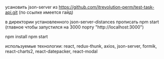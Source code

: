усановить json-server из https://github.com/itrevolution-perm/test-task-api.git
(по ссылке имеется гайд)


в директории установленного json-server-distances
прописать npm start (главное чтобы запустился на 3000 порту "http://localhost:3000")

npm install
npm start 

используемые технологии:
react, redux-thunk, axios, json-server, formik, react-charts2, react-datepacker, react-modal


